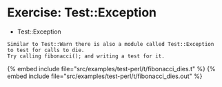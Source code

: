 # Exercise: Test::Exception

* Test::Exception

```
Similar to Test::Warn there is also a module called Test::Exception
to test for calls to die.
Try calling fibonacci(); and writing a test for it.
```
{% embed include file="src/examples/test-perl/t/fibonacci_dies.t" %}
{% embed include file="src/examples/test-perl/t/fibonacci_dies.out" %}





